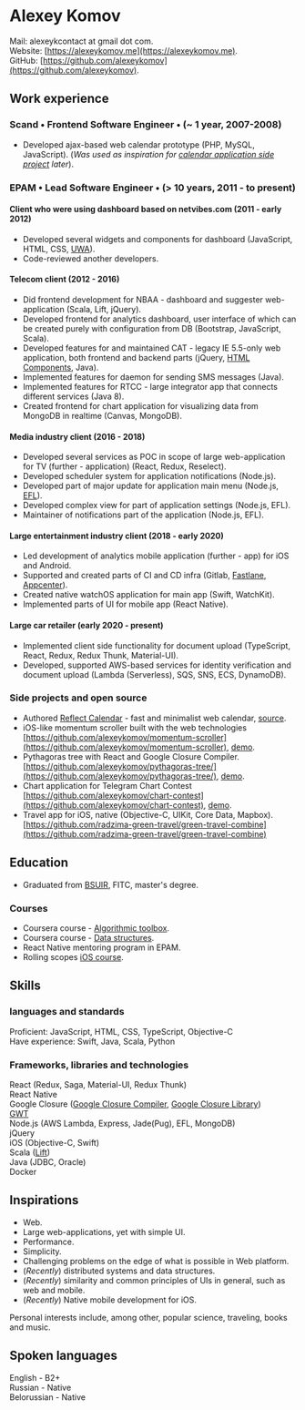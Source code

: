 # Alexey Komov
Mail: alexeykcontact at gmail dot com.  
Website: [https://alexeykomov.me](https://alexeykomov.me).  
GitHub: [https://github.com/alexeykomov](https://github.com/alexeykomov).

## Work experience
### Scand • Frontend Software Engineer • (~ 1 year, 2007-2008)
- Developed ajax-based web calendar prototype (PHP, MySQL, JavaScript). (_Was used as inspiration for [calendar application side project](https://github.com/reflectcal/) later_).

### EPAM • Lead Software Engineer • (> 10 years, 2011 - to present)
#### Client who were using dashboard based on netvibes.com (2011 - early 2012)
- Developed several widgets and components for dashboard (JavaScript, HTML, CSS, [UWA](https://uwa.netvibes.com/docs/Uwa/html/index.html)).
- Code-reviewed another developers.

#### Telecom client (2012 - 2016)
- Did frontend development for NBAA - dashboard and suggester web-application (Scala, Lift, jQuery).
- Developed frontend for analytics dashboard, user interface of which can be created purely with configuration from DB (Bootstrap, JavaScript, Scala).
- Developed features for and maintained CAT - legacy IE 5.5-only web application, both frontend and backend parts (jQuery, [HTML Components](https://schepp.dev/posts/today-the-trident-era-ends/#html-components%3A-attached-behaviors%2C-element-behaviors-%26-default-behaviors), Java).
- Implemented features for daemon for sending SMS messages (Java).
- Implemented features for RTCC - large integrator app that connects different services (Java 8).
- Created frontend for chart application for visualizing data from MongoDB in realtime (Canvas, MongoDB).

#### Media industry client (2016 - 2018)
- Developed several services as POC in scope of large web-application for TV (further - application) (React, Redux, Reselect).
- Developed scheduler system for application notifications (Node.js).
- Developed part of major update for application main menu (Node.js, [EFL](https://www.enlightenment.org/about-efl.md)).
- Developed complex view for part of application settings (Node.js, EFL).
- Maintainer of notifications part of the application (Node.js, EFL).

#### Large entertainment industry client (2018 - early 2020)
- Led development of analytics mobile application (further - app) for iOS and Android.
- Supported and created parts of CI and CD infra (Gitlab, [Fastlane](https://github.com/fastlane/fastlane), [Appcenter](https://appcenter.ms/)).
- Created native watchOS application for main app (Swift, WatchKit).
- Implemented parts of UI for mobile app (React Native).

#### Large car retailer (early 2020 - present)
- Implemented client side functionality for document upload (TypeScript, React, Redux, Redux Thunk, Material-UI).
- Developed, supported AWS-based services for identity verification and document upload (Lambda (Serverless), SQS, SNS, ECS, DynamoDB).

### Side projects and open source
- Authored [Reflect Calendar](https://reflectcal.com) - fast and minimalist web calendar, [source](https://github.com/reflectcal/).
- iOS-like momentum scroller built with the web technologies [https://github.com/alexeykomov/momentum-scroller](https://github.com/alexeykomov/momentum-scroller), [demo](https://alexeykomov.me/momentum-scroller-demo/).
- Pythagoras tree with React and Google Closure Compiler. [https://github.com/alexeykomov/pythagoras-tree/](https://github.com/alexeykomov/pythagoras-tree/), [demo](https://alexeykomov.me/pythagoras-tree/).
- Сhart application for Telegram Chart Contest [https://github.com/alexeykomov/chart-contest](https://github.com/alexeykomov/chart-contest), [demo](https://alexeykomov.me/chart-contest/).
- Travel app for iOS, native (Objective-C, UIKit, Core Data, Mapbox). [https://github.com/radzima-green-travel/green-travel-combine](https://github.com/radzima-green-travel/green-travel-combine)

## Education
- Graduated from [BSUIR](https://www.bsuir.by/en/), FITC, master's degree.
### Courses
- Coursera course - [Algorithmic toolbox](https://www.coursera.org/learn/algorithmic-toolbox).
- Coursera course - [Data structures](https://www.coursera.org/learn/data-structures).
- React Native mentoring program in EPAM.
- Rolling scopes [iOS course](https://rs.school/ios/).

## Skills
### languages and standards
Proficient: JavaScript, HTML, CSS, TypeScript, Objective-C  
Have experience: Swift, Java, Scala, Python
### Frameworks, libraries and technologies
React (Redux, Saga, Material-UI, Redux Thunk)   
React Native  
Google Closure ([Google Closure Compiler](https://developers.google.com/closure/compiler), [Google Closure Library](https://github.com/google/closure-library))  
[GWT](http://www.gwtproject.org/)  
Node.js (AWS Lambda, Express, Jade(Pug), EFL, MongoDB)  
jQuery  
iOS (Objective-C, Swift)  
Scala ([Lift](https://liftweb.net/))  
Java (JDBC, Oracle)  
Docker

## Inspirations
- Web.
- Large web-applications, yet with simple UI.
- Performance.
- Simplicity.
- Challenging problems on the edge of what is possible in Web platform.
- (_Recently_) distributed systems and data structures.
- (_Recently_) similarity and common principles of UIs in general, such as web and mobile.
- (_Recently_) Native mobile development for iOS.

Personal interests include, among other, popular science, traveling, books and music.

## Spoken languages
English - B2+  
Russian - Native  
Belorussian - Native  

